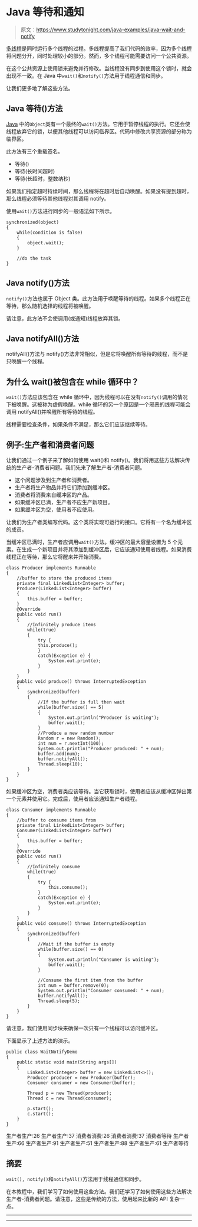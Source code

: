 # Java 等待和通知

> 原文：<https://www.studytonight.com/java-examples/java-wait-and-notify>

[多线程](https://www.studytonight.com/java/multithreading-in-java.php)是同时运行多个线程的过程。多线程提高了我们代码的效率，因为多个线程将问题分开，同时处理较小的部分。然而，多个线程可能需要访问一个公共资源。

在这个公共资源上使用锁来避免并行修改。当线程没有同步到使用这个锁时，就会出现不一致。在 Java 中`wait()`和`notify()`方法用于线程通信和同步。

让我们更多地了解这些方法。

## Java 等待()方法

[Java](https://www.studytonight.com/java/overview-of-java.php) 中的`Object`类有一个最终的`wait()`方法。它用于暂停线程的执行。它还会使线程放弃它的锁，以便其他线程可以访问临界区。代码中修改共享资源的部分称为临界区。

此方法有三个重载签名。

*   等待()
*   等待(长时间超时)
*   等待(长超时，整数纳秒)

如果我们指定超时持续时间，那么线程将在超时后自动唤醒。如果没有提到超时，那么线程必须等待其他线程对其调用 notify。

使用`wait()`方法进行同步的一般语法如下所示。

```
synchronized(object)
{ 
    while(condition is false)
    { 
        object.wait();
    }

    //do the task
}
```

## Java notify()方法

`notify()`方法也属于 Object 类。此方法用于唤醒等待的线程。如果多个线程正在等待，那么随机选择的线程将被唤醒。

请注意，此方法不会使调用(或通知)线程放弃其锁。

## Java notifyAll()方法

notifyAll()方法与 notify()方法非常相似，但是它将唤醒所有等待的线程，而不是只唤醒一个线程。

## 为什么 wait()被包含在 while 循环中？

`wait()`方法应该包含在 while 循环中，因为线程可以在没有`notify()`调用的情况下被唤醒。这被称为虚假唤醒。while 循环的另一个原因是一个邪恶的线程可能会调用 notifyAll()并唤醒所有等待的线程。

线程需要检查条件，如果条件不满足，那么它们应该继续等待。

## 例子:生产者和消费者问题

让我们通过一个例子来了解如何使用 wait()和 notify()。我们将用这些方法解决传统的生产者-消费者问题。我们先来了解生产者-消费者问题。

*   这个问题涉及到生产者和消费者。
*   生产者将生产物品并将它们添加到缓冲区。
*   消费者将消费来自缓冲区的产品。
*   如果缓冲区已满，生产者不应生产新项目。
*   如果缓冲区为空，使用者不应使用。

让我们为生产者类编写代码。这个类将实现可运行的接口。它将有一个名为缓冲区的成员。

当缓冲区已满时，生产者应调用`wait()`方法。缓冲区的最大容量设置为 5 个元素。在生成一个新项目并将其添加到缓冲区后，它应该通知使用者线程。如果消费线程正在等待，那么它将醒来并开始消费。

```
class Producer implements Runnable
{
	//buffer to store the produced items
	private final LinkedList<Integer> buffer;	
	Producer(LinkedList<Integer> buffer)
	{
		this.buffer = buffer;
	}
	@Override
	public void run()
	{		
		//Infinitely produce items
		while(true)
		{
			try {
			this.produce();
			}
			catch(Exception e) {
				System.out.print(e);
			}
		}
	}	
	public void produce() throws InterruptedException
	{
		synchronized(buffer)
		{
			//If the buffer is full then wait
			while(buffer.size() == 5)
			{
				System.out.println("Producer is waiting");
				buffer.wait();
			}			
			//Produce a new random number
			Random r = new Random();
			int num = r.nextInt(100);
			System.out.println("Producer produced: " + num);
			buffer.add(num);
			buffer.notifyAll();
			Thread.sleep(10);
		}
	}
}
```

如果缓冲区为空，消费者类应该等待。当它获取锁时，使用者应该从缓冲区弹出第一个元素并使用它。完成后，使用者应该通知生产者线程。

```
class Consumer implements Runnable
{
	//buffer to consume items from
	private final LinkedList<Integer> buffer;	
	Consumer(LinkedList<Integer> buffer)
	{
		this.buffer = buffer;
	}	
	@Override
	public void run()
	{
		//Infinitely consume
		while(true)
		{
			try {
				this.consume();
			}
			catch(Exception e) {
				System.out.print(e);
			}
		}
	}	
	public void consume() throws InterruptedException
	{
		synchronized(buffer)
		{
			//Wait if the buffer is empty
			while(buffer.size() == 0)
			{
				System.out.println("Consumer is waiting");
				buffer.wait();
			}

			//Consume the first item from the buffer
			int num = buffer.remove(0);
			System.out.println("Consumer consumed: " + num);
			buffer.notifyAll();
			Thread.sleep(5);
		}
	}
}
```

请注意，我们使用同步块来确保一次只有一个线程可以访问缓冲区。

下面显示了上述方法的演示。

```
public class WaitNotifyDemo
{
	public static void main(String args[])
	{
		LinkedList<Integer> buffer = new LinkedList<>();
		Producer producer = new Producer(buffer);
		Consumer consumer = new Consumer(buffer);

		Thread p = new Thread(producer);
		Thread c = new Thread(consumer);

		p.start();
		c.start();	
	}
}
```

生产者生产:26
生产者生产:37
消费者消费:26
消费者消费:37
消费者等待
生产者生产:66
生产者生产:91
生产者生产:51
生产者生产:88
生产者生产:61
生产者等待

## 摘要

`wait(), notify()`和`notifyAll()`方法用于线程通信和同步。

在本教程中，我们学习了如何使用这些方法。我们还学习了如何使用这些方法解决生产者-消费者问题。请注意，这些是传统的方法，使用起来比新的 API 复杂一点。

* * *

* * *